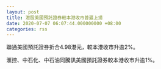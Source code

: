 ```yaml
---
layout: post
title: 港股美國預託證券較本港收市普遍上揚
date: 2020-07-07 06:07:44.000000000 +08:00
categories: rss
---
```


聯通美國預託證券折合4.98港元，較本港收市升逾2%。

滙控、中石化、中石油同騰訊美國預託證券較本港收市升逾1%。

